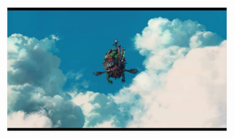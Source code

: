 ![image](https://github.com/ocean-shadow/MarkdownPhotos/blob/master/%E5%BE%AE%E4%BF%A1%E5%9B%BE%E7%89%87_20191014152349.jpg)
